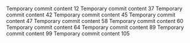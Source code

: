 Temporary commit content 12
Temporary commit content 37
Temporary commit content 42
Temporary commit content 45
Temporary commit content 47
Temporary commit content 58
Temporary commit content 60
Temporary commit content 64
Temporary commit content 89
Temporary commit content 99
Temporary commit content 105
